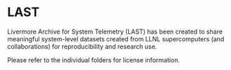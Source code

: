 # LAST

Livermore Archive for System Telemetry (LAST) has been created to share meaningful system-level datasets created from LLNL supercomputers (and collaborations) for reproducibility and research use. 

Please refer to the individual folders for license information.

